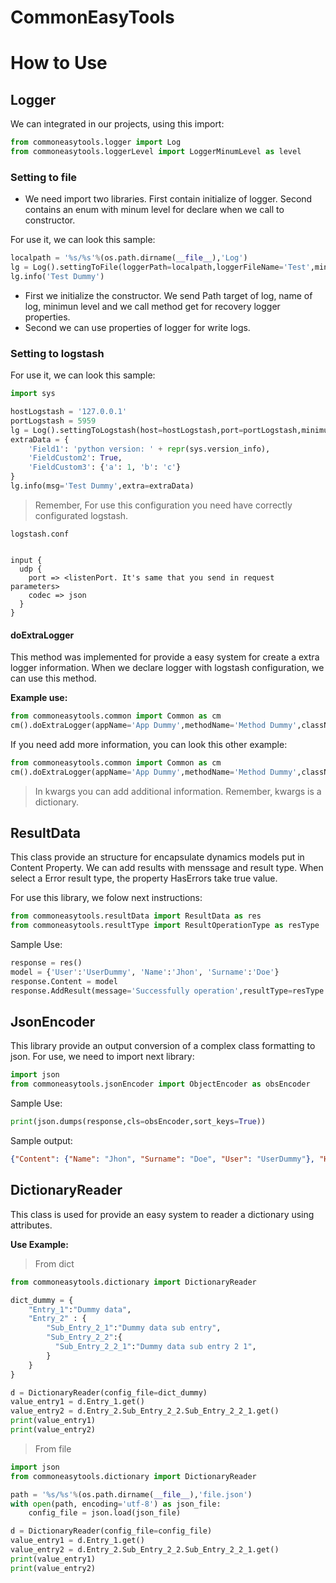 # CommonEasyTools


#   How to Use

##  __Logger__

We can integrated in our projects, using this import:

```py
from commoneasytools.logger import Log
from commoneasytools.loggerLevel import LoggerMinumLevel as level
```

### __Setting to file__

*   We need import two libraries. First contain initialize of logger. Second contains an enum with minum level for declare when we call to constructor.

For use it, we can look this sample:

```py
localpath = '%s/%s'%(os.path.dirname(__file__),'Log')
lg = Log().settingToFile(loggerPath=localpath,loggerFileName='Test',minimunLevel=level.DEBUG)
lg.info('Test Dummy') 
```

*   First we initialize the constructor. We send Path target of log, name of log, minimun level and we call method get for recovery logger properties.
*   Second we can use properties of logger for write logs.

### __Setting to logstash__


For use it, we can look this sample:

```py
import sys

hostLogstash = '127.0.0.1'
portLogstash = 5959
lg = Log().settingToLogstash(host=hostLogstash,port=portLogstash,minimunLevel=level.DEBUG)
extraData = {
    'Field1': 'python version: ' + repr(sys.version_info),
    'FieldCustom2': True,
    'FieldCustom3': {'a': 1, 'b': 'c'}
}
lg.info(msg='Test Dummy',extra=extraData) 
```

>   Remember, For use this configuration you need have correctly configurated logstash.

```
logstash.conf


input {
  udp {
    port => <listenPort. It's same that you send in request parameters>
    codec => json
  }
}
```

####  __doExtraLogger__

This method was implemented for provide a easy system for create a extra logger information.
When we declare logger with logstash configuration, we can use this method. 

__Example use:__

```py
from commoneasytools.common import Common as cm
cm().doExtraLogger(appName='App Dummy',methodName='Method Dummy',className='Class Dummy',inheritedFrom='Principal App Name')
```

If you need add more information, you can look this other example:

```py
from commoneasytools.common import Common as cm
cm().doExtraLogger(appName='App Dummy',methodName='Method Dummy',className='Class Dummy',inheritedFrom='Principal App Name',kwargs={'Result':'Result Value Dummy'})
```

> In kwargs you can add additional information. Remember, kwargs is a dictionary.

##  __ResultData__

This class provide an structure for encapsulate dynamics models put in Content Property. We can add results with menssage and result type. When select a Error result type, the property HasErrors take true value. 

For use this library, we folow next instructions:

```py
from commoneasytools.resultData import ResultData as res
from commoneasytools.resultType import ResultOperationType as resType
```

Sample Use:

```py
response = res()
model = {'User':'UserDummy', 'Name':'Jhon', 'Surname':'Doe'}
response.Content = model
response.AddResult(message='Successfully operation',resultType=resType.SUCCESS)
```

##  __JsonEncoder__

This library provide an output conversion of a complex class formatting to json. For use, we need to import next library:

```py
import json
from commoneasytools.jsonEncoder import ObjectEncoder as obsEncoder
```

Sample Use:

```py
print(json.dumps(response,cls=obsEncoder,sort_keys=True))
```

Sample output:
```json
{"Content": {"Name": "Jhon", "Surname": "Doe", "User": "UserDummy"}, "HasErrors": false, "ResultOperationEntities": [{"Message": "Successfully operation", "ResultType": {"name": "SUCCESS", "value": 3}}]}
```

##  __DictionaryReader__

This class is used for provide an easy system to reader a dictionary using attributes.

__Use Example:__

> From dict

```py
from commoneasytools.dictionary import DictionaryReader

dict_dummy = {
    "Entry_1":"Dummy data",
    "Entry_2" : {
        "Sub_Entry_2_1":"Dummy data sub entry",
        "Sub_Entry_2_2":{
          "Sub_Entry_2_2_1":"Dummy data sub entry 2 1",
        }        
    }
}

d = DictionaryReader(config_file=dict_dummy)
value_entry1 = d.Entry_1.get()
value_entry2 = d.Entry_2.Sub_Entry_2_2.Sub_Entry_2_2_1.get()
print(value_entry1)
print(value_entry2)
```

> From file
```py
import json
from commoneasytools.dictionary import DictionaryReader

path = '%s/%s'%(os.path.dirname(__file__),'file.json')
with open(path, encoding='utf-8') as json_file:                
    config_file = json.load(json_file)  

d = DictionaryReader(config_file=config_file)
value_entry1 = d.Entry_1.get()
value_entry2 = d.Entry_2.Sub_Entry_2_2.Sub_Entry_2_2_1.get()
print(value_entry1)
print(value_entry2)
```
